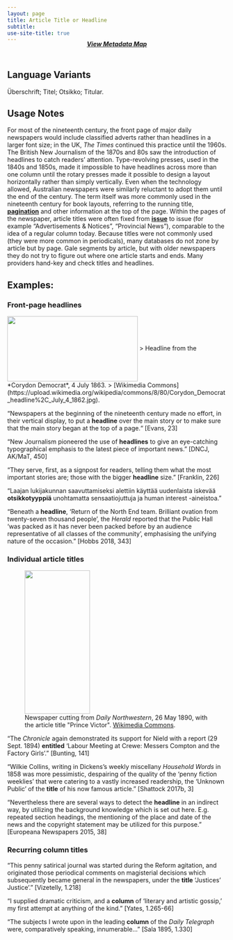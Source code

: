 ```yaml
---
layout: page
title: Article Title or Headline
subtitle: 
use-site-title: true
---
```

<h4 style="text-align:center;font-style:italic;margin-top:-20px;margin-bottom:50px;"><a href="../../maps/headline">View Metadata Map</a></h4>

## Language Variants 

Überschrift; Titel; Otsikko; Titular. 

## Usage Notes

For most of the nineteenth century, the front page of major daily
newspapers would include classified adverts rather than headlines in a
larger font size; in the UK, *The Times* continued this practice until
the 1960s. The British New Journalism of the 1870s and 80s saw the
introduction of headlines to catch readers’ attention. Type-revolving
presses, used in the 1840s and 1850s, made it impossible to have
headlines across more than one column until the rotary presses made
it possible to design a layout horizontally rather than simply
vertically. Even when the technology allowed, Australian newspapers
were similarly reluctant to adopt them until the end of the century. The
term itself was more commonly used in the nineteenth century for book
layouts, referring to the running title, [**pagination**](../page-number) and other
information at the top of the page. Within the pages of the newspaper,
article titles were often fixed from [**issue**](../issue-number) to issue (for example
“Advertisements & Notices”, “Provincial News”), comparable to the idea
of a regular column today. Because titles were not commonly used (they
were more common in periodicals), many databases do not zone by article
but by page. Gale segments by article, but with older newspapers they do
not try to figure out where one article starts and ends. Many providers
hand-key and check titles and headlines.

## Examples:

### Front-page headlines
   <img src="https://upload.wikimedia.org/wikipedia/commons/8/80/Corydon_Democrat_headline%2C_July_4_1862.jpg" width="300" height="150" align="center">  
> Headline from the *Corydon Democrat*, 4 July 1863.
> [Wikimedia Commons](https://upload.wikimedia.org/wikipedia/commons/8/80/Corydon_Democrat_headline%2C_July_4_1862.jpg).  
  
“Newspapers at the beginning of the nineteenth century made no
    effort, in their vertical display, to put a **headline** over the main
    story or to make sure that the main story began at the top of a
    page.“ \[Evans, 23\]

“New Journalism pioneered the use of **headlines** to give an
    eye-catching typographical emphasis to the latest piece of important
    news.” \[DNCJ, AK/MaT, 450\]

“They serve, first, as a signpost for readers, telling them what the
    most important stories are; those with the bigger **headline**
    size.” \[Franklin, 226\]

“Laajan lukijakunnan saavuttamiseksi alettiin käyttää uudenlaista
    iskevää **otsikkotyyppiä** unohtamatta sensaatiojuttuja ja human
    interest -aineistoa.”

“Beneath a **headline**, ‘Return of the North End team. Brilliant
    ovation from twenty-seven thousand people’, the *Herald* reported
    that the Public Hall ‘was packed as it has never been packed before
    by an audience representative of all classes of the community’,
    emphasising the unifying nature of the occasion.” \[Hobbs 2018,
    343\]

### Individual article titles
<figure>
   <img src="https://upload.wikimedia.org/wikipedia/commons/8/83/AlVicarticle.jpg" width="150" height="330" align="center">
   <figcaption>Newspaper cutting from <i>Daily Northwestern</i>, 26 May 1890, with the article title "Prince Victor".  <a href="https://upload.wikimedia.org/wikipedia/commons/8/83/AlVicarticle.jpg">Wikimedia Commons</a>.</figcaption>
</figure>  

“The *Chronicle* again demonstrated its support for Nield with a
    report (29 Sept. 1894) **entitled** ‘Labour Meeting at Crewe:
    Messers Compton and the Factory Girls’.” \[Bunting, 141\]

“Wilkie Collins, writing in Dickens’s weekly miscellany *Household
    Words* in 1858 was more pessimistic, despairing of the quality of
    the ‘penny fiction weeklies’ that were catering to a vastly
    increased readership, the ‘Unknown Public’ of the **title** of his
    now famous article.” \[Shattock 2017b, 3\]

“Nevertheless there are several ways to detect the **headline** in
    an indirect way, by utilizing the background knowledge which is set
    out here. E.g. repeated section headings, the mentioning of the
    place and date of the news and the copyright statement may be
    utilized for this purpose.” \[Europeana Newspapers 2015, 38\]

### Recurring column titles

“This penny satirical journal was started during the Reform
    agitation, and originated those periodical comments on magisterial
    decisions which subsequently became general in the newspapers, under
    the **title** ‘Justices’ Justice’.” \[Vizetelly, 1.218\]

“I supplied dramatic criticism, and a **column** of ‘literary and
    artistic gossip,’ my first attempt at anything of the kind.”
    \[Yates, 1.265-66\]

“The subjects I wrote upon in the leading **column** of the *Daily
    Telegraph* were, comparatively speaking, innumerable…” \[Sala 1895,
    1.330\]
